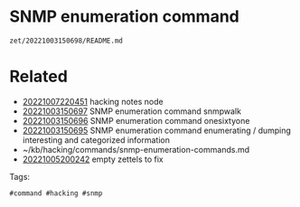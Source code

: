 # SNMP enumeration command

` zet/20221003150698/README.md `

# Related

- [20221007220451](/zet/20221007220451/README.md) hacking notes node
- [20221003150697](/zet/20221003150697/README.md) SNMP enumeration command snmpwalk 
- [20221003150696](/zet/20221003150696/README.md) SNMP enumeration command onesixtyone
- [20221003150695](/zet/20221003150695/README.md) SNMP enumeration command enumerating / dumping interesting and categorized information
- ~/kb/hacking/commands/snmp-enumeration-commands.md
- [20221005200242](/zet/20221005200242/README.md) empty zettels to fix

Tags:

    #command #hacking #snmp 
